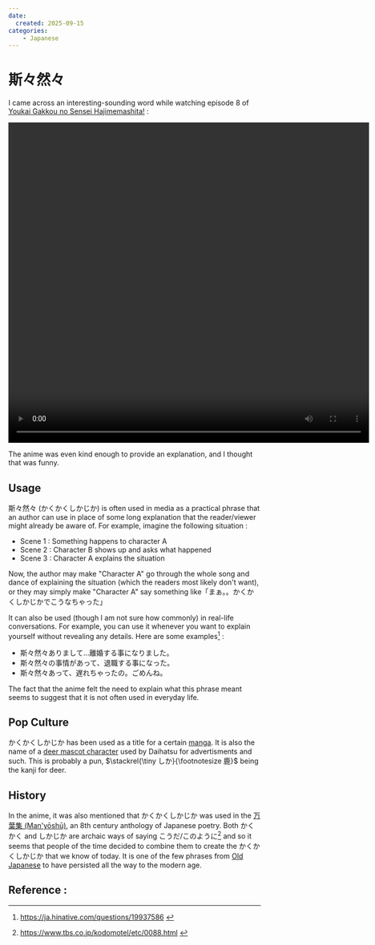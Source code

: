 ```yaml
---
date:
  created: 2025-09-15
categories: 
    - Japanese
---
```



# 斯々然々

I came across an interesting-sounding word while watching episode 8 of [Youkai Gakkou no Sensei Hajimemashita!](https://myanimelist.net/anime/57533/Youkai_Gakkou_no_Sensei_Hajimemashita) :

<video width="720" height="640" controls>
  <source src="https://github.com/Awelson/Blog2/raw/refs/heads/main/docs/assets/kakukakushikajika.mp4" type="video/mp4">
</video>

<!-- more -->

The anime was even kind enough to provide an explanation, and I thought that was funny.

## Usage

斯々然々 (かくかくしかじか) is often used in media as a practical phrase that an author can use in place of some long explanation that the reader/viewer might already be aware of. For example, imagine the following situation :

- Scene 1 : Something happens to character A
- Scene 2 : Character B shows up and asks what happened
- Scene 3 : Character A explains the situation

Now, the author may make "Character A" go through the whole song and dance of explaining the situation (which the readers most likely don't want), or they may simply make "Character A" say something like「まぁ。。かくかくしかじかでこうなちゃった」

It can also be used (though I am not sure how commonly) in real-life conversations. For example, you can use it whenever you want to explain yourself without revealing any details. Here are some examples[^3] :

- 斯々然々ありまして…離婚する事になりました。
- 斯々然々の事情があって、退職する事になった。
- 斯々然々あって、遅れちゃったの。ごめんね。

The fact that the anime felt the need to explain what this phrase meant seems to suggest that it is not often used in everyday life.

## Pop Culture

かくかくしかじか has been used as a title for a certain [manga](https://en.wikipedia.org/wiki/Blank_Canvas:_My_So-Called_Artist%27s_Journey). It is also the name of a [deer mascot character](https://www.daihatsu.co.jp/fan/character/kakushika/) used by Daihatsu for advertisments and such. This is probably a pun, $\stackrel{\tiny しか}{\footnotesize 鹿}$ being the kanji for deer.

## History

In the anime, it was also mentioned that かくかくしかじか was used in the [万葉集 (Man'yōshū)](https://en.wikipedia.org/wiki/Man'yōshū), an 8th century anthology of Japanese poetry. Both かくかく and しかじか are archaic ways of saying こうだ/このように[^4] and so it seems that people of the time decided to combine them to create the かくかくしかじか that we know of today. It is one of the few phrases from [Old Japanese](https://en.wikipedia.org/wiki/Old_Japanese) to have persisted all the way to the modern age.

## Reference :

[^1]: <a href="https://d.hatena.ne.jp/keyword/かくかくしかじか">https://d.hatena.ne.jp/keyword/かくかくしかじか</a>
[^2]: <a href="https://dic.pixiv.net/a/かくかくしかじか"> https://dic.pixiv.net/a/かくかくしかじか </a>
[^3]: <a href="https://ja.hinative.com/questions/19937586"> https://ja.hinative.com/questions/19937586 </a>
[^4]: <a href="https://www.tbs.co.jp/kodomotel/etc/0088.html"> https://www.tbs.co.jp/kodomotel/etc/0088.html </a>